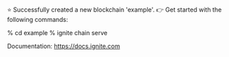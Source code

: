 ⭐️ Successfully created a new blockchain 'example'.
👉 Get started with the following commands:

 % cd example
 % ignite chain serve

Documentation: https://docs.ignite.com
